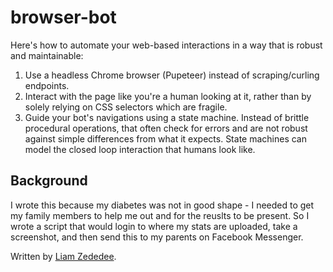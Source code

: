 browser-bot
===========

Here's how to automate your web-based interactions in a way that is robust and maintainable:

 1. Use a headless Chrome browser (Pupeteer) instead of scraping/curling endpoints.
 2. Interact with the page like you're a human looking at it, rather than by solely relying on CSS selectors which are fragile.
 3. Guide your bot's navigations using a state machine. Instead of brittle procedural operations, that often check for errors and are not robust against simple differences from what it expects. State machines can model the closed loop interaction that humans look like.

## Background
I wrote this because my diabetes was not in good shape - I needed to get my family members to help me out and for the reuslts to be present. So I wrote a script that would login to where my stats are uploaded, take a screenshot, and then send this to my parents on Facebook Messenger. 

Written by [Liam Zededee](https://liamz.co/blog/).